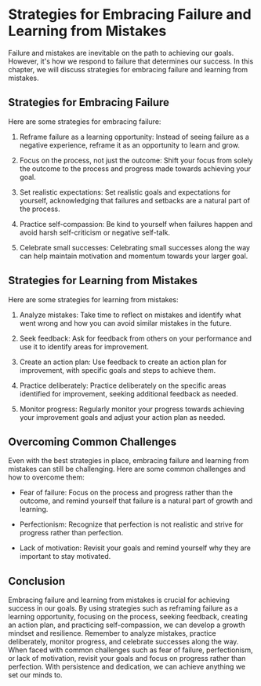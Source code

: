 Strategies for Embracing Failure and Learning from Mistakes
====================================================================================================================

Failure and mistakes are inevitable on the path to achieving our goals. However, it's how we respond to failure that determines our success. In this chapter, we will discuss strategies for embracing failure and learning from mistakes.

Strategies for Embracing Failure
--------------------------------

Here are some strategies for embracing failure:

1. Reframe failure as a learning opportunity: Instead of seeing failure as a negative experience, reframe it as an opportunity to learn and grow.

2. Focus on the process, not just the outcome: Shift your focus from solely the outcome to the process and progress made towards achieving your goal.

3. Set realistic expectations: Set realistic goals and expectations for yourself, acknowledging that failures and setbacks are a natural part of the process.

4. Practice self-compassion: Be kind to yourself when failures happen and avoid harsh self-criticism or negative self-talk.

5. Celebrate small successes: Celebrating small successes along the way can help maintain motivation and momentum towards your larger goal.

Strategies for Learning from Mistakes
-------------------------------------

Here are some strategies for learning from mistakes:

1. Analyze mistakes: Take time to reflect on mistakes and identify what went wrong and how you can avoid similar mistakes in the future.

2. Seek feedback: Ask for feedback from others on your performance and use it to identify areas for improvement.

3. Create an action plan: Use feedback to create an action plan for improvement, with specific goals and steps to achieve them.

4. Practice deliberately: Practice deliberately on the specific areas identified for improvement, seeking additional feedback as needed.

5. Monitor progress: Regularly monitor your progress towards achieving your improvement goals and adjust your action plan as needed.

Overcoming Common Challenges
----------------------------

Even with the best strategies in place, embracing failure and learning from mistakes can still be challenging. Here are some common challenges and how to overcome them:

* Fear of failure: Focus on the process and progress rather than the outcome, and remind yourself that failure is a natural part of growth and learning.

* Perfectionism: Recognize that perfection is not realistic and strive for progress rather than perfection.

* Lack of motivation: Revisit your goals and remind yourself why they are important to stay motivated.

Conclusion
----------

Embracing failure and learning from mistakes is crucial for achieving success in our goals. By using strategies such as reframing failure as a learning opportunity, focusing on the process, seeking feedback, creating an action plan, and practicing self-compassion, we can develop a growth mindset and resilience. Remember to analyze mistakes, practice deliberately, monitor progress, and celebrate successes along the way. When faced with common challenges such as fear of failure, perfectionism, or lack of motivation, revisit your goals and focus on progress rather than perfection. With persistence and dedication, we can achieve anything we set our minds to.
